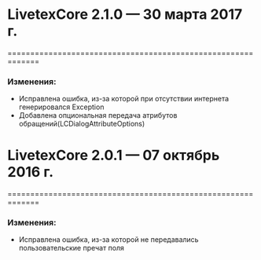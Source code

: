 # LivetexCore 2.1.0 — 30 марта 2017 г.
=============================================================

### Изменения:

- Исправлена ошибка, из-за которой при отсутствии интернета генерировался Exception
- Добавлена опциональная передача атрибутов обращений(LCDialogAttributeOptions)


# LivetexCore 2.0.1 — 07 октябрь 2016 г.
=============================================================

### Изменения:

- Исправлена ошибка, из-за которой не передавались пользовательские пречат поля  
 
